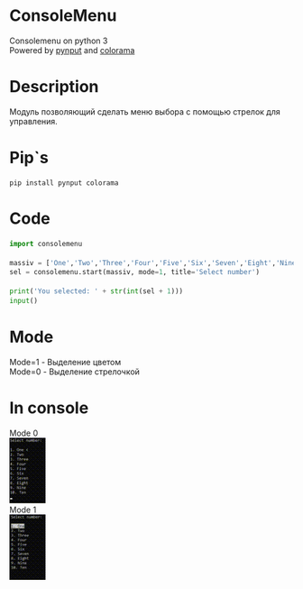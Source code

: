 # ConsoleMenu
Consolemenu on python 3    
Powered by [pynput](https://pypi.org/project/pynput/) and [colorama](https://pypi.org/project/colorama/)
# Description 
Модуль позволяющий сделать меню выбора с помощью стрелок для управления. 
# Pip`s
```
pip install pynput colorama
```
# Code
```Python
import consolemenu

massiv = ['One','Two','Three','Four','Five','Six','Seven','Eight','Nine','Ten']
sel = consolemenu.start(massiv, mode=1, title='Select number')

print('You selected: ' + str(int(sel + 1)))
input()
```
# Mode
Mode=1 - Выделение цветом    
Mode=0 - Выделение стрелочкой
# In console
Mode 0    
![Mode 0](Mode0.gif)    
Mode 1    
![Mode 1](Mode1.gif)
